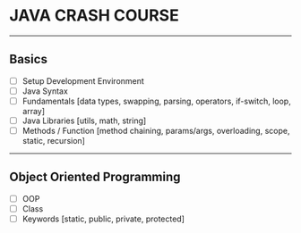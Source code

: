 # JAVA CRASH COURSE

---
## Basics
- [ ] Setup Development Environment
- [ ] Java Syntax
- [ ] Fundamentals [data types, swapping, parsing, operators, if-switch, loop, array]
- [ ] Java Libraries [utils, math, string]
- [ ] Methods / Function [method chaining, params/args, overloading, scope, static, recursion]

---
## Object Oriented Programming
- [ ] OOP
- [ ] Class
- [ ] Keywords [static, public, private, protected]